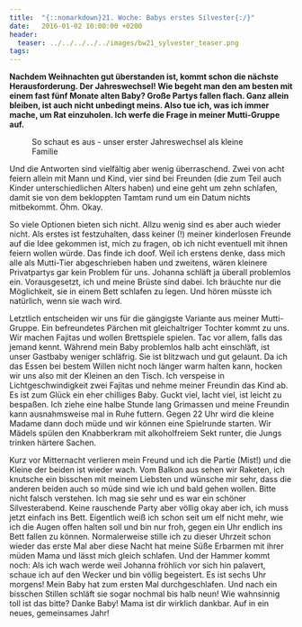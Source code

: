 ```yaml
---
title:  "{::nomarkdown}21. Woche: Babys erstes Silvester{:/}"
date:   2016-01-02 10:00:00 +0200
header:
  teaser: ../../../../../images/bw21_sylvester_teaser.png
tags:
---
```

**Nachdem Weihnachten gut überstanden ist, kommt schon die nächste Herausforderung. Der Jahreswechsel! Wie begeht man den am besten mit einem fast fünf Monate alten Baby? Große Partys fallen flach. Ganz allein bleiben, ist auch nicht unbedingt meins. Also tue ich, was ich immer mache, um Rat einzuholen. Ich werfe die Frage in meiner Mutti-Gruppe auf.**

<figure>
  <img src="../../../../../images/bw21_sylvester.jpg" alt="">
  <figcaption>So schaut es aus - unser erster Jahreswechsel als kleine Familie</figcaption>
</figure>

Und die Antworten sind vielfältig aber wenig überraschend. Zwei von acht feiern allein mit Mann und Kind, vier sind bei Freunden (die zum Teil auch Kinder unterschiedlichen Alters haben) und eine geht um zehn schlafen, damit sie von dem bekloppten Tamtam rund um ein Datum nichts mitbekommt. Öhm. Okay.

So viele Optionen bieten sich nicht. Allzu wenig sind es aber auch wieder nicht. Als erstes ist festzuhalten, dass keiner (!) meiner kinderlosen Freunde auf die Idee gekommen ist, mich zu fragen, ob ich nicht eventuell mit ihnen feiern wollen würde. Das finde ich doof. Weil ich erstens denke, dass mich alle als Mutti-Tier abgeschrieben haben und zweitens, wären kleinere Privatpartys gar kein Problem für uns. Johanna schläft ja überall problemlos ein. Vorausgesetzt, ich und meine Brüste sind dabei. Ich bräuchte nur die Möglichkeit, sie in einem Bett schlafen zu legen. Und hören müsste ich natürlich, wenn sie wach wird.

Letztlich entscheiden wir uns für die gängigste Variante aus meiner Mutti-Gruppe. Ein befreundetes Pärchen mit gleichaltriger Tochter kommt zu uns. Wir machen Fajitas und wollen Brettspiele spielen. Tac vor allem, falls das jemand kennt. Während mein Baby problemlos halb acht einschläft, ist unser Gastbaby weniger schläfrig. Sie ist blitzwach und gut gelaunt. Da ich das Essen bei bestem Willen nicht noch länger warm halten kann, hocken wir uns also mit der Kleinen an den Tisch. Ich verspeise in Lichtgeschwindigkeit zwei Fajitas und nehme meiner Freundin das Kind ab. Es ist zum Glück ein eher chilliges Baby. Guckt viel, lacht viel, ist leicht zu bespaßen. Ich ziehe eine halbe Stunde lang Grimassen und meine Freundin kann ausnahmsweise mal in Ruhe futtern. Gegen 22 Uhr wird die kleine Madame dann doch müde und wir können eine Spielrunde starten. Wir Mädels spülen den Knabberkram mit alkoholfreiem Sekt runter, die Jungs trinken härtere Sachen.

Kurz vor Mitternacht verlieren mein Freund und ich die Partie (Mist!) und die Kleine der beiden ist wieder wach. Vom Balkon aus sehen wir Raketen, ich knutsche ein bisschen mit meinem Liebsten und wünsche mir sehr, dass die anderen beiden auch so müde sind wie ich und bald gehen wollen. Bitte nicht falsch verstehen. Ich mag sie sehr und es war ein schöner Silvesterabend. Keine rauschende Party aber völlig okay aber ich, ich muss jetzt einfach ins Bett. Eigentlich weiß ich schon seit um elf nicht mehr, wie ich die Augen offen halten soll und bin nur froh, gegen ein Uhr endlich ins Bett fallen zu können. Normalerweise stille ich zu dieser Uhrzeit schon wieder das erste Mal aber diese Nacht hat meine Süße Erbarmen mit ihrer müden Mama und lässt mich gleich schlafen. Und der Hammer kommt noch: Als ich wach werde weil Johanna fröhlich vor sich hin palavert, schaue ich auf den Wecker und bin völlig begeistert. Es ist sechs Uhr morgens! Mein Baby hat zum ersten Mal durchgeschlafen. Und nach ein bisschen Stillen schläft sie sogar nochmal bis halb neun! Wie wahnsinnig toll ist das bitte? Danke Baby! Mama ist dir wirklich dankbar. Auf in ein neues, gemeinsames Jahr!